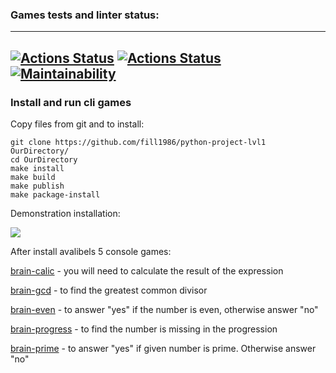 ### Games tests and linter status:
---
[![Actions Status](https://github.com/fill1986/python-project-lvl1/workflows/hexlet-check/badge.svg)](https://github.com/fill1986/python-project-lvl1/actions)
[![Actions Status](https://github.com/fill1986/python-project-lvl1/workflows/project-check/badge.svg)](https://github.com/fill1986/python-project-lvl1/actions)
[![Maintainability](https://api.codeclimate.com/v1/badges/ded57586ab3da19111b0/maintainability)](https://codeclimate.com/github/fill1986/python-project-lvl1/maintainability)
---
### Install and run cli games
Copy files from git and to install:
```
git clone https://github.com/fill1986/python-project-lvl1 OurDirectory/
cd OurDirectory
make install
make build
make publish
make package-install
```

Demonstration installation:

<a href="https://asciinema.org/a/8AzRy3c5vmNop8fwpZ8K1nJvg" target="_blank"><img src="https://asciinema.org/a/8AzRy3c5vmNop8fwpZ8K1nJvg.svg" /></a>


After install avalibels 5 console games:

[brain-calic](https://asciinema.org/a/WlG5CAl6wz5Zn3rEaEm96DUml) - you will need to calculate the result of the expression

[brain-gcd](https://asciinema.org/a/4b2HYy5BrCA7IGdL6YZXfd9SQ) - to find the greatest common divisor

[brain-even](https://asciinema.org/a/POznvu4fqbLN2U6Mt2938asPq) - to answer "yes" if the number is even, otherwise answer "no"

[brain-progress](https://asciinema.org/a/RAJa4KQiManw2LJWgVg8Sw7cr) - to find the number is missing in the progression

[brain-prime](https://asciinema.org/a/W0ba89XPkHgOBFYda3bPi9jNt) - to answer "yes" if given number is prime. Otherwise answer "no" 
